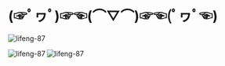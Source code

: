 # (☞ﾟヮﾟ)☞☜(⌒▽⌒)☞☜(ﾟヮﾟ☜)

<p>&nbsp;<img align="left" src="https://github-readme-stats.vercel.app/api?username=lifeng-87&show_icons=true&theme=dark&hide_border=true&locale=en" alt="lifeng-87" /></p>

<p><img align="left" src="https://github-readme-stats.vercel.app/api/top-langs?username=lifeng-87&show_icons=true&theme=dark&hide_border=true&locale=en&layout=compact" alt="lifeng-87" /></p>

<p><img align="center" src="https://custom-images.strikinglycdn.com/res/hrscywv4p/image/upload/c_limit,fl_lossy,h_9000,w_1200,f_auto,q_auto/1101858/647405_419702.jpeg" alt="lifeng-87" /></p>
